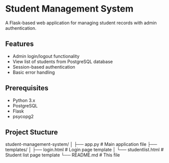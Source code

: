 # Student Management System

A Flask-based web application for managing student records with admin authentication.

## Features

- Admin login/logout functionality
- View list of students from PostgreSQL database
- Session-based authentication
- Basic error handling

## Prerequisites

- Python 3.x
- PostgreSQL
- Flask
- psycopg2

## Project Stucture

student-management-system/
│
├── app.py                # Main application file
├── templates/
│   ├── login.html        # Login page template
│   └── studentlist.html  # Student list page template
└── README.md             # This file
